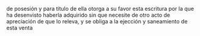 de posesión y para título de ella otorga a su favor esta escritura por la que ha desenvisto haberla adquirido sin que necesite de otro acto de apreciación de que lo releva, y se obliga a la ejección y saneamiento de esta venta